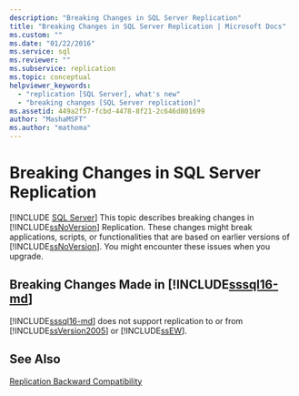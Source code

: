 ```yaml
---
description: "Breaking Changes in SQL Server Replication"
title: "Breaking Changes in SQL Server Replication | Microsoft Docs"
ms.custom: ""
ms.date: "01/22/2016"
ms.service: sql
ms.reviewer: ""
ms.subservice: replication
ms.topic: conceptual
helpviewer_keywords: 
  - "replication [SQL Server], what's new"
  - "breaking changes [SQL Server replication]"
ms.assetid: 449a2f57-fcbd-4478-8f21-2c646d801699
author: "MashaMSFT"
ms.author: "mathoma"
---
```

# Breaking Changes in SQL Server Replication
 [!INCLUDE [SQL Server](../../includes/applies-to-version/sqlserver.md)]
  This topic describes breaking changes in [!INCLUDE[ssNoVersion](../../includes/ssnoversion-md.md)] Replication. These changes might break applications, scripts, or functionalities that are based on earlier versions of [!INCLUDE[ssNoVersion](../../includes/ssnoversion-md.md)]. You might encounter these issues when you upgrade.  
  
## Breaking Changes Made in [!INCLUDE[sssql16-md](../../includes/sssql16-md.md)]  
 [!INCLUDE[sssql16-md](../../includes/sssql16-md.md)] does not support replication to or from [!INCLUDE[ssVersion2005](../../includes/ssversion2005-md.md)] or [!INCLUDE[ssEW](../../includes/ssew-md.md)].  
  
## See Also  
 [Replication Backward Compatibility](../../relational-databases/replication/replication-backward-compatibility.md)  
  
  
